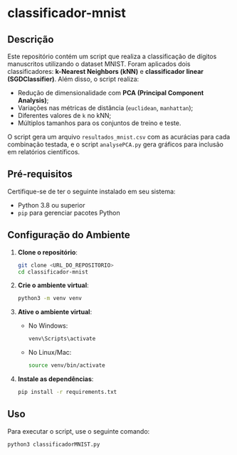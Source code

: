 # classificador-mnist

## Descrição
Este repositório contém um script que realiza a classificação de dígitos manuscritos utilizando o dataset MNIST. Foram aplicados dois classificadores: **k-Nearest Neighbors (kNN)** e **classificador linear (SGDClassifier)**. Além disso, o script realiza:

- Redução de dimensionalidade com **PCA (Principal Component Analysis)**;
- Variações nas métricas de distância (`euclidean`, `manhattan`);
- Diferentes valores de `k` no kNN;
- Múltiplos tamanhos para os conjuntos de treino e teste.

O script gera um arquivo `resultados_mnist.csv` com as acurácias para cada combinação testada, e o script `analysePCA.py` gera gráficos para inclusão em relatórios científicos.

## Pré-requisitos
Certifique-se de ter o seguinte instalado em seu sistema:
- Python 3.8 ou superior
- `pip` para gerenciar pacotes Python

## Configuração do Ambiente

1. **Clone o repositório**:
   ```sh
   git clone <URL_DO_REPOSITORIO>
   cd classificador-mnist
    ```
2. **Crie o ambiente virtual**:
   ```sh
   python3 -m venv venv
   ```

3. **Ative o ambiente virtual**:
    - No Windows:
      ```sh
      venv\Scripts\activate
      ```
    - No Linux/Mac:
      ```sh
      source venv/bin/activate
      ```

4. **Instale as dependências**:
    ```sh
    pip install -r requirements.txt
    ```

## Uso
Para executar o script, use o seguinte comando:

```sh
python3 classificadorMNIST.py
```